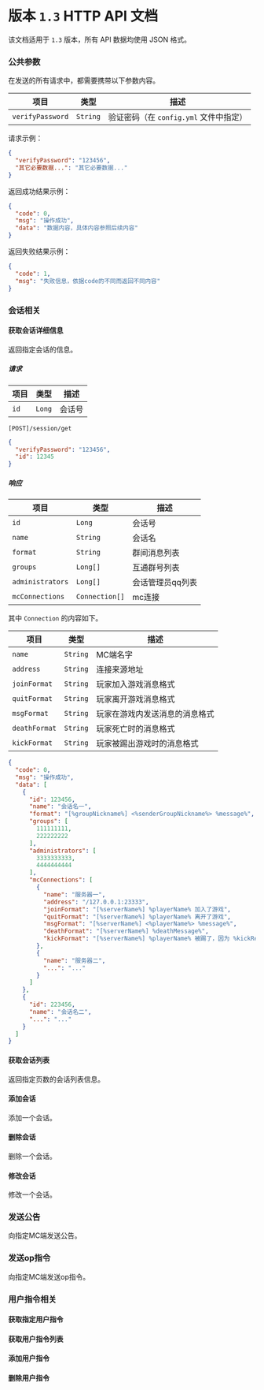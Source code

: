 # 版本 `1.3` HTTP API 文档
该文档适用于 `1.3` 版本，所有 API 数据均使用 JSON 格式。

### 公共参数
在发送的所有请求中，都需要携带以下参数内容。

| 项目               | 类型       | 描述                         |
|------------------|----------|----------------------------|
| `verifyPassword` | `String` | 验证密码（在 `config.yml` 文件中指定） |

请求示例：
```json
{
  "verifyPassword": "123456",
  "其它必要数据...": "其它必要数据..."
}
```

返回成功结果示例：
```json
{
  "code": 0,
  "msg": "操作成功",
  "data": "数据内容，具体内容参照后续内容"
}
```

返回失败结果示例：
```json
{
  "code": 1,
  "msg": "失败信息，依据code的不同而返回不同内容"
}
```

### 会话相关

#### 获取会话详细信息
返回指定会话的信息。

##### 请求
| 项目   | 类型     | 描述  |
|------|--------|-----|
| `id` | `Long` | 会话号 |
```
[POST]/session/get
```
```json
{
  "verifyPassword": "123456",
  "id": 12345
}
```

##### 响应
| 项目               | 类型             | 描述        |
|------------------|----------------|-----------|
| `id`             | `Long`         | 会话号       |
| `name`           | `String`       | 会话名       |
| `format`         | `String`       | 群间消息列表    |
| `groups`         | `Long[]`       | 互通群号列表    |
| `administrators` | `Long[]`       | 会话管理员qq列表 |
| `mcConnections`  | `Connection[]` | mc连接      |

其中 `Connection` 的内容如下。

| 项目            | 类型       | 描述              |
|---------------|----------|-----------------|
| `name`        | `String` | MC端名字           |
| `address`     | `String` | 连接来源地址          |             
| `joinFormat`  | `String` | 玩家加入游戏消息格式      |
| `quitFormat`  | `String` | 玩家离开游戏消息格式      |
| `msgFormat`   | `String` | 玩家在游戏内发送消息的消息格式 |
| `deathFormat` | `String` | 玩家死亡时的消息格式      |
| `kickFormat`  | `String` | 玩家被踢出游戏时的消息格式   |

```json
{
  "code": 0,
  "msg": "操作成功",
  "data": [
    {
      "id": 123456,
      "name": "会话名一",
      "format": "[%groupNickname%] <%senderGroupNickname%> %message%",
      "groups": [
        111111111,
        222222222
      ],
      "administrators": [
        3333333333,
        4444444444
      ],
      "mcConnections": [
        {
          "name": "服务器一",
          "address": "/127.0.0.1:23333",
          "joinFormat": "[%serverName%] %playerName% 加入了游戏",
          "quitFormat": "[%serverName%] %playerName% 离开了游戏",
          "msgFormat": "[%serverName%] <%playerName%> %message%",
          "deathFormat": "[%serverName%] %deathMessage%",
          "kickFormat": "[%serverName%] %playerName% 被踢了，因为 %kickReason%"
        },
        {
          "name": "服务器二",
          "...": "..."
        }
      ]
    },
    {
      "id": 223456,
      "name": "会话名二",
      "...": "..."
    }
  ]
}
```

#### 获取会话列表
返回指定页数的会话列表信息。

#### 添加会话
添加一个会话。

#### 删除会话
删除一个会话。

#### 修改会话
修改一个会话。

### 发送公告
向指定MC端发送公告。

### 发送op指令
向指定MC端发送op指令。

### 用户指令相关

#### 获取指定用户指令

#### 获取用户指令列表

#### 添加用户指令

#### 删除用户指令